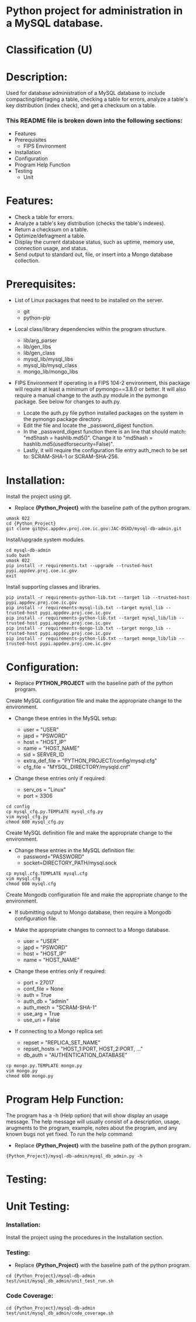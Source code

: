 # Python project for administration in a MySQL database.
# Classification (U)

# Description:
  Used for database administration of a MySQL database to include compacting/defraging a table, checking a table for errors, analyze a table's key distribution (index check), and get a checksum on a table.


###  This README file is broken down into the following sections:
  * Features
  * Prerequisites
    - FIPS Environment
  * Installation
  * Configuration
  * Program Help Function
  * Testing
    - Unit


# Features:
  * Check a table for errors.
  * Analyze a table's key distribution (checks the table's indexes).
  * Return a checksum on a table.
  * Optimize/defragment a table.
  * Display the current database status, such as uptime, memory use, connection usage, and status.
  * Send output to standard out, file, or insert into a Mongo database collection.

# Prerequisites:

  * List of Linux packages that need to be installed on the server.
    - git
    - python-pip

  * Local class/library dependencies within the program structure.
    - lib/arg_parser
    - lib/gen_libs
    - lib/gen_class
    - mysql_lib/mysql_libs
    - mysql_lib/mysql_class
    - mongo_lib/mongo_libs

  * FIPS Environment
    If operating in a FIPS 104-2 environment, this package will require at least a minimum of pymongo==3.8.0 or better.  It will also require a manual change to the auth.py module in the pymongo package.  See below for changes to auth.py.
    - Locate the auth.py file python installed packages on the system in the pymongo package directory.
    - Edit the file and locate the \_password_digest function.
    - In the \_password_digest function there is an line that should match: "md5hash = hashlib.md5()".  Change it to "md5hash = hashlib.md5(usedforsecurity=False)".
    - Lastly, it will require the configuration file entry auth_mech to be set to: SCRAM-SHA-1 or SCRAM-SHA-256.


# Installation:

Install the project using git.
  * Replace **{Python_Project}** with the baseline path of the python program.

```
umask 022
cd {Python_Project}
git clone git@sc.appdev.proj.coe.ic.gov:JAC-DSXD/mysql-db-admin.git
```

Install/upgrade system modules.

```
cd mysql-db-admin
sudo bash
umask 022
pip install -r requirements.txt --upgrade --trusted-host pypi.appdev.proj.coe.ic.gov
exit
```

Install supporting classes and libraries.

```
pip install -r requirements-python-lib.txt --target lib --trusted-host pypi.appdev.proj.coe.ic.gov
pip install -r requirements-mysql-lib.txt --target mysql_lib --trusted-host pypi.appdev.proj.coe.ic.gov
pip install -r requirements-python-lib.txt --target mysql_lib/lib --trusted-host pypi.appdev.proj.coe.ic.gov
pip install -r requirements-mongo-lib.txt --target mongo_lib --trusted-host pypi.appdev.proj.coe.ic.gov
pip install -r requirements-python-lib.txt --target mongo_lib/lib --trusted-host pypi.appdev.proj.coe.ic.gov
```

# Configuration:
  * Replace **PYTHON_PROJECT** with the baseline path of the python program.

Create MySQL configuration file and make the appropriate change to the environment.
  * Change these entries in the MySQL setup:
    - user = "USER"
    - japd = "PSWORD"
    - host = "HOST_IP"
    - name = "HOST_NAME"
    - sid = SERVER_ID
    - extra_def_file = "PYTHON_PROJECT/config/mysql.cfg"
    - cfg_file = "MYSQL_DIRECTORY/mysqld.cnf"

  * Change these entries only if required:
    - serv_os = "Linux"
    - port = 3306

```
cd config
cp mysql_cfg.py.TEMPLATE mysql_cfg.py
vim mysql_cfg.py
chmod 600 mysql_cfg.py
```

Create MySQL definition file and make the appropriate change to the environment.
  * Change these entries in the MySQL definition file:
    - password="PASSWORD"
    - socket=DIRECTORY_PATH/mysql.sock

```
cp mysql.cfg.TEMPLATE mysql.cfg
vim mysql.cfg
chmod 600 mysql.cfg
```

Create Mongodb configuration file and make the appropriate change to the environment.
  * If submitting output to Mongo database, then require a Mongodb configuration file.
  * Make the appropriate changes to connect to a Mongo database.
    - user = "USER"
    - japd = "PSWORD"
    - host = "HOST_IP"
    - name = "HOST_NAME"

  * Change these entries only if required:
    - port = 27017
    - conf_file = None
    - auth = True
    - auth_db = "admin"
    - auth_mech = "SCRAM-SHA-1"
    - use_arg = True
    - use_uri = False

  * If connecting to a Mongo replica set:
    - repset = "REPLICA_SET_NAME"
    - repset_hosts = "HOST_1:PORT, HOST_2:PORT, ..."
    - db_auth = "AUTHENTICATION_DATABASE"

```
cp mongo.py.TEMPLATE mongo.py
vim mongo.py
chmod 600 mongo.py
```


# Program Help Function:

  The program has a -h (Help option) that will show display an usage message.  The help message will usually consist of a description, usage, arugments to the program, example, notes about the program, and any known bugs not yet fixed.  To run the help command:
  * Replace **{Python_Project}** with the baseline path of the python program.

```
{Python_Project}/mysql-db-admin/mysql_db_admin.py -h
```


# Testing:

# Unit Testing:

### Installation:

Install the project using the procedures in the Installation section.

### Testing:
  * Replace **{Python_Project}** with the baseline path of the python program.

```
cd {Python_Project}/mysql-db-admin
test/unit/mysql_db_admin/unit_test_run.sh
```

### Code Coverage:
```
cd {Python_Project}/mysql-db-admin
test/unit/mysql_db_admin/code_coverage.sh
```

